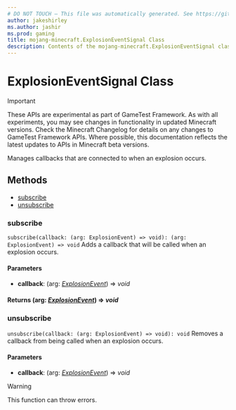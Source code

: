 ```yaml
---
# DO NOT TOUCH — This file was automatically generated. See https://github.com/Mojang/MinecraftApiDocsGenerator to modify descriptions, examples, etc.
author: jakeshirley
ms.author: jashir
ms.prod: gaming
title: mojang-minecraft.ExplosionEventSignal Class
description: Contents of the mojang-minecraft.ExplosionEventSignal class.
---
```

# ExplosionEventSignal Class
>[!IMPORTANT]
>These APIs are experimental as part of GameTest Framework. As with all experiments, you may see changes in functionality in updated Minecraft versions. Check the Minecraft Changelog for details on any changes to GameTest Framework APIs. Where possible, this documentation reflects the latest updates to APIs in Minecraft beta versions.

Manages callbacks that are connected to when an explosion occurs.

## Methods
- [subscribe](#subscribe)
- [unsubscribe](#unsubscribe)

### **subscribe**
`
subscribe(callback: (arg: ExplosionEvent) => void): (arg: ExplosionEvent) => void
`
Adds a callback that will be called when an explosion occurs.

#### **Parameters**
- **callback**: (arg: [*ExplosionEvent*](ExplosionEvent.md)) => *void*

#### **Returns** (arg: [*ExplosionEvent*](ExplosionEvent.md)) => *void*

### **unsubscribe**
`
unsubscribe(callback: (arg: ExplosionEvent) => void): void
`
Removes a callback from being called when an explosion occurs.

#### **Parameters**
- **callback**: (arg: [*ExplosionEvent*](ExplosionEvent.md)) => *void*
> [!WARNING]
> This function can throw errors.
